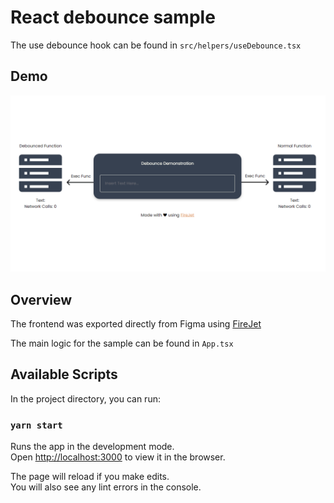 # React debounce sample

The use debounce hook can be found in `src/helpers/useDebounce.tsx`

## Demo

![demo](./demonstration-sample.gif)

## Overview

The frontend was exported directly from Figma using [FireJet](https://www.firejet.io)

The main logic for the sample can be found in `App.tsx`

## Available Scripts

In the project directory, you can run:

### `yarn start`

Runs the app in the development mode.\
Open [http://localhost:3000](http://localhost:3000) to view it in the browser.

The page will reload if you make edits.\
You will also see any lint errors in the console.